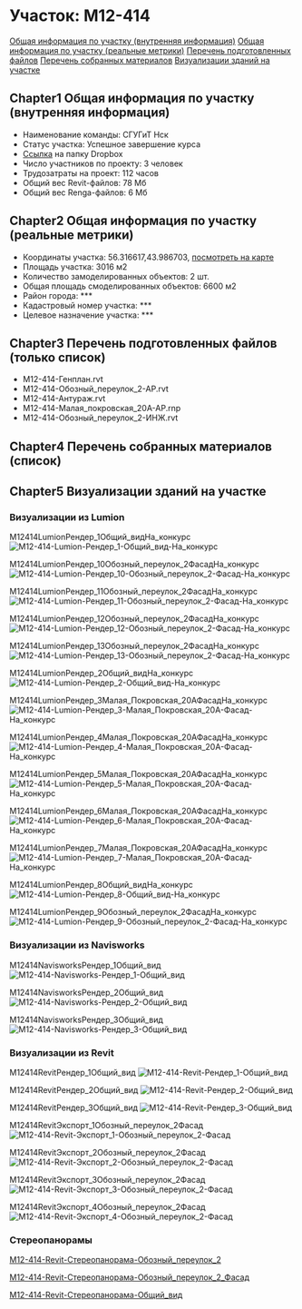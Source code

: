 # Участок: M12-414

[Общая информация по участку (внутренняя информация)](#Chapter1)
[Общая информация по участку (реальные метрики)](#Chapter2)
[Перечень подготовленных файлов](#Chapter3)
[Перечень собранных материалов](#Chapter4)
[Визуализации зданий на участке](#Chapter5)

## <a id="test">Chapter1</a> Общая информация по участку (внутренняя информация)
+ Наименование команды: СГУГиТ Нск
+ Статус участка: Успешное завершение курса
+ [Ссылка](https://www.dropbox.com/sh/wvvgv1nw1iqred9/AABveUuK-uFtZYdMzlj6FWZCa/M12_414?dl=0) на папку Dropbox
+ Число участников по проекту: 3 человек
+ Трудозатраты на проект: 112 часов
+ Общий вес Revit-файлов: 78 Мб
+ Общий вес Renga-файлов: 6 Мб
## <a id="test">Chapter2</a> Общая информация по участку (реальные метрики)
+ Координаты участка: 56.316617,43.986703, [посмотреть на карте](yandex.ru/maps/47/nizhny-novgorod/?ll=56.316617%2C43.986703&z=19)
+ Площадь участка: 3016 м2
+ Количество замоделированных объектов: 2 шт.
+ Общая площадь смоделированных объектов: 6600 м2
+ Район города: *** 
+ Кадастровый номер участка: *** 
+ Целевое назначение участка: *** 
## <a id="test">Chapter3</a> Перечень подготовленных файлов (только список)
+ M12-414-Генплан.rvt
+ M12-414-Обозный_переулок_2-АР.rvt
+ М12-414-Антураж.rvt
+ М12-414-Малая_покровская_20А-АР.rnp
+ М12-414-Обозный_переулок_2-ИНЖ.rvt
## <a id="test">Chapter4</a> Перечень собранных материалов (список)
## <a id="test">Chapter5</a> Визуализации зданий на участке
### Визуализации из Lumion
M12414LumionРендер_1Общий_видНа_конкурс
![M12-414-Lumion-Рендер_1-Общий_вид-На_конкурс](/Images/M12_414/M12-414-Lumion-Рендер_1-Общий_вид-На_конкурс_Compressed.jpg)

M12414LumionРендер_10Обозный_переулок_2ФасадНа_конкурс
![M12-414-Lumion-Рендер_10-Обозный_переулок_2-Фасад-На_конкурс](/Images/M12_414/M12-414-Lumion-Рендер_10-Обозный_переулок_2-Фасад-На_конкурс_Compressed.jpg)

M12414LumionРендер_11Обозный_переулок_2ФасадНа_конкурс
![M12-414-Lumion-Рендер_11-Обозный_переулок_2-Фасад-На_конкурс](/Images/M12_414/M12-414-Lumion-Рендер_11-Обозный_переулок_2-Фасад-На_конкурс_Compressed.jpg)

M12414LumionРендер_12Обозный_переулок_2ФасадНа_конкурс
![M12-414-Lumion-Рендер_12-Обозный_переулок_2-Фасад-На_конкурс](/Images/M12_414/M12-414-Lumion-Рендер_12-Обозный_переулок_2-Фасад-На_конкурс_Compressed.jpg)

M12414LumionРендер_13Обозный_переулок_2ФасадНа_конкурс
![M12-414-Lumion-Рендер_13-Обозный_переулок_2-Фасад-На_конкурс](/Images/M12_414/M12-414-Lumion-Рендер_13-Обозный_переулок_2-Фасад-На_конкурс_Compressed.jpg)

M12414LumionРендер_2Общий_видНа_конкурс
![M12-414-Lumion-Рендер_2-Общий_вид-На_конкурс](/Images/M12_414/M12-414-Lumion-Рендер_2-Общий_вид-На_конкурс_Compressed.jpg)

M12414LumionРендер_3Малая_Покровская_20АФасадНа_конкурс
![M12-414-Lumion-Рендер_3-Малая_Покровская_20А-Фасад-На_конкурс](/Images/M12_414/M12-414-Lumion-Рендер_3-Малая_Покровская_20А-Фасад-На_конкурс_Compressed.jpg)

M12414LumionРендер_4Малая_Покровская_20АФасадНа_конкурс
![M12-414-Lumion-Рендер_4-Малая_Покровская_20А-Фасад-На_конкурс](/Images/M12_414/M12-414-Lumion-Рендер_4-Малая_Покровская_20А-Фасад-На_конкурс_Compressed.jpg)

M12414LumionРендер_5Малая_Покровская_20АФасадНа_конкурс
![M12-414-Lumion-Рендер_5-Малая_Покровская_20А-Фасад-На_конкурс](/Images/M12_414/M12-414-Lumion-Рендер_5-Малая_Покровская_20А-Фасад-На_конкурс_Compressed.jpg)

M12414LumionРендер_6Малая_Покровская_20АФасадНа_конкурс
![M12-414-Lumion-Рендер_6-Малая_Покровская_20А-Фасад-На_конкурс](/Images/M12_414/M12-414-Lumion-Рендер_6-Малая_Покровская_20А-Фасад-На_конкурс_Compressed.jpg)

M12414LumionРендер_7Малая_Покровская_20АФасадНа_конкурс
![M12-414-Lumion-Рендер_7-Малая_Покровская_20А-Фасад-На_конкурс](/Images/M12_414/M12-414-Lumion-Рендер_7-Малая_Покровская_20А-Фасад-На_конкурс_Compressed.jpg)

M12414LumionРендер_8Общий_видНа_конкурс
![M12-414-Lumion-Рендер_8-Общий_вид-На_конкурс](/Images/M12_414/M12-414-Lumion-Рендер_8-Общий_вид-На_конкурс_Compressed.jpg)

M12414LumionРендер_9Обозный_переулок_2ФасадНа_конкурс
![M12-414-Lumion-Рендер_9-Обозный_переулок_2-Фасад-На_конкурс](/Images/M12_414/M12-414-Lumion-Рендер_9-Обозный_переулок_2-Фасад-На_конкурс_Compressed.jpg)

### Визуализации из Navisworks
M12414NavisworksРендер_1Общий_вид
![M12-414-Navisworks-Рендер_1-Общий_вид](/Images/M12_414/M12-414-Navisworks-Рендер_1-Общий_вид_Compressed.jpg)

M12414NavisworksРендер_2Общий_вид
![M12-414-Navisworks-Рендер_2-Общий_вид](/Images/M12_414/M12-414-Navisworks-Рендер_2-Общий_вид_Compressed.jpg)

M12414NavisworksРендер_3Общий_вид
![M12-414-Navisworks-Рендер_3-Общий_вид](/Images/M12_414/M12-414-Navisworks-Рендер_3-Общий_вид_Compressed.jpg)

### Визуализации из Revit
M12414RevitРендер_1Общий_вид
![M12-414-Revit-Рендер_1-Общий_вид](/Images/M12_414/M12-414-Revit-Рендер_1-Общий_вид_Compressed.jpg)

M12414RevitРендер_2Общий_вид
![M12-414-Revit-Рендер_2-Общий_вид](/Images/M12_414/M12-414-Revit-Рендер_2-Общий_вид_Compressed.jpg)

M12414RevitРендер_3Общий_вид
![M12-414-Revit-Рендер_3-Общий_вид](/Images/M12_414/M12-414-Revit-Рендер_3-Общий_вид_Compressed.jpg)

M12414RevitЭкспорт_1Обозный_переулок_2Фасад
![M12-414-Revit-Экспорт_1-Обозный_переулок_2-Фасад](/Images/M12_414/M12-414-Revit-Экспорт_1-Обозный_переулок_2-Фасад_Compressed.jpg)

M12414RevitЭкспорт_2Обозный_переулок_2Фасад
![M12-414-Revit-Экспорт_2-Обозный_переулок_2-Фасад](/Images/M12_414/M12-414-Revit-Экспорт_2-Обозный_переулок_2-Фасад_Compressed.jpg)

M12414RevitЭкспорт_3Обозный_переулок_2Фасад
![M12-414-Revit-Экспорт_3-Обозный_переулок_2-Фасад](/Images/M12_414/M12-414-Revit-Экспорт_3-Обозный_переулок_2-Фасад_Compressed.jpg)

M12414RevitЭкспорт_4Обозный_переулок_2Фасад
![M12-414-Revit-Экспорт_4-Обозный_переулок_2-Фасад](/Images/M12_414/M12-414-Revit-Экспорт_4-Обозный_переулок_2-Фасад_Compressed.jpg)

### Стереопанорамы
[M12-414-Revit-Стереопанорама-Обозный_переулок_2](https://vk.com/away.php?utf=1&to=https%3A%2F%2Fpano.autodesk.com%2Fpano.html%3Furl%3Djpgs%2Fe7d8a15c-4445-487e-a74d-ee0e5f95af76%26version%3D2)

[M12-414-Revit-Стереопанорама-Обозный_переулок_2_Фасад](https://pano.autodesk.com/pano.html?url=jpgs/7291795b-fbb4-4bb9-b497-6402d424cf11&version=2)

[M12-414-Revit-Стереопанорама-Общий_вид](https://pano.autodesk.com/pano.html?url=jpgs/4f645549-4b36-40a5-9914-d25db36fb921&version=2)

